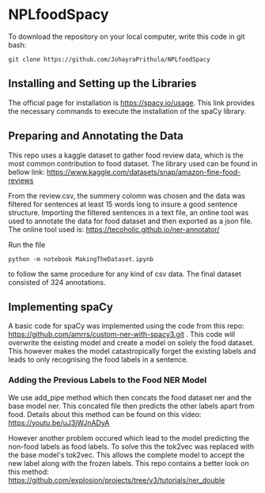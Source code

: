# NPLfoodSpacy

To download the repository on your local computer, write this code in git bash: 

```
git clone https://github.com/JohayraPrithula/NPLfoodSpacy
```

## Installing and Setting up the Libraries

The official page for installation is https://spacy.io/usage. This link provides the necessary commands to execute the installation of the spaCy library. 

## Preparing and Annotating the Data

This repo uses a kaggle dataset to gather food review data, which is the most common contribution to food dataset. The library used can be found in bellow link: https://www.kaggle.com/datasets/snap/amazon-fine-food-reviews

From the review.csv, the summery colomn was chosen and the data was filtered for sentences at least 15 words long to insure a good sentence structure. Importing the filtered sentences in a text file, an online tool was used to annotate the data for food dataset and then exported as a json file. The online tool used is: https://tecoholic.github.io/ner-annotator/

Run the file 

```python -m notebook MakingTheDataset.ipynb``` 

to follow the same procedure for any kind of csv data. The final dataset consisted of 324 annotations.

## Implementing spaCy

A basic code for spaCy was implemented using the code from this repo: https://github.com/amrrs/custom-ner-with-spacy3.git . This code will overwrite the existing model and create a model on solely the food dataset. This however makes the model catastropically forget the existing labels and leads to only recognising the food labels in a sentence. 

### Adding the Previous Labels to the Food NER Model

We use add_pipe method which then concats the food dataset ner and the base model ner. This concated file then predicts the other labels apart from food. Details about this method can be found on this video: https://youtu.be/uJ3jWJnADyA

However another problem occured which lead to the model predicting the non-food labels as food labels. To solve this the tok2vec was replaced with the base model's tok2vec. This allows the complete model to accept the new label along with the frozen labels. This repo contains a better look on this method: https://github.com/explosion/projects/tree/v3/tutorials/ner_double

